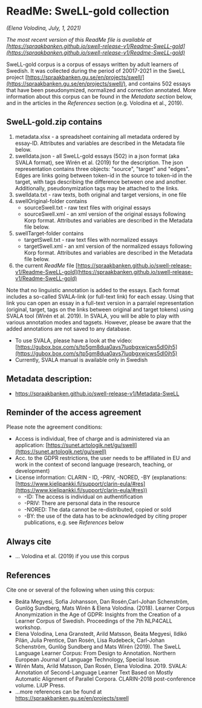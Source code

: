 # ReadMe: SweLL-gold collection
*(Elena Volodina, July, 1, 2021)*

*The most recent version of this ReadMe file is available at [https://spraakbanken.github.io/swell-release-v1/Readme-SweLL-gold](https://spraakbanken.github.io/swell-release-v1/Readme-SweLL-gold)*

SweLL-gold corpus is a corpus of essays written by adult learners of Swedish. It was collected during the period of 20017-2021 in the SweLL project [https://spraakbanken.gu.se/en/projects/swell/](https://spraakbanken.gu.se/en/projects/swell/), and contains 502 essays that have been pseudonymized, normalized and correction annotated. 
More information about this corpus can be found in the *Metadata section* below, and in the articles in the *References* section (e.g. Volodina et al., 2019).


## SweLL-gold.zip contains
1. metadata.xlsx - a spreadsheet containing all metadata ordered by essay-ID. Attributes and variables are described in the Metadata file below.
2. swelldata.json - all SweLL-gold essays (502) in a json format (aka SVALA format), see Wirén et al. (2019) for the description. The json representation contains three objects: "source", "target" and "edges". Edges are links going between token-id in the source to token-id in the target, with tags describing the difference between one and another. Additionally, pseudonymization tags may be attached to the links.
3. swelldata.txt - raw texts, both  original and target versions, in one file 
4. swellOriginal-folder contains    
    * sourceSwell.txt - raw text files with original essays
    * sourceSwell.xml - an xml version of the original essays following Korp format. Attributes and variables are described in the Metadata file below.
5. swellTarget-folder contains    
    * targetSwell.txt - raw text files with normalized essays
    * targetSwell.xml - an xml version of the normalized essays following Korp format. Attributes and variables are described in the Metadata file below.
6. the current *ReadMe* file [https://spraakbanken.github.io/swell-release-v1/Readme-SweLL-gold](https://spraakbanken.github.io/swell-release-v1/Readme-SweLL-gold)


Note that no linguistic annotation is added to the essays. 
Each format includes a so-called SVALA-link (or full-text link) for each essay. Using that link you can open an essay in a full-text version in a parralel representation (original, target, tags on the links between original and target tokens) using SVALA tool (Wirén et al. 2019). In SVALA, you will be able to play with various annotation modes and tagsets. However, please be aware that the added annotations are not saved to any database. 

* To use SVALA, please have a look at the video: [https://gubox.box.com/s/tp5gm8dua0avs7luqbgxwicws5dl0jh5](https://gubox.box.com/s/tp5gm8dua0avs7luqbgxwicws5dl0jh5)
* Currently, SVALA manual is available only in Swedish 

## Metadata description:
* https://spraakbanken.github.io/swell-release-v1/Metadata-SweLL

## Reminder of the access agreement
Please note the agreement conditions: 
* Access is individual, free of charge and is administered via an application: [https://sunet.artologik.net/gu/swell](https://sunet.artologik.net/gu/swell)
* Acc. to the GDPR restrictions, the user needs to be affiliated in EU and work in the context of second language (research, teaching, or development)
* License information: CLARIN - ID, -PRIV, -NORED, -BY (explanations: [https://www.kielipankki.fi/support/clarin-eula/#res](https://www.kielipankki.fi/support/clarin-eula/#res))
   * -ID: The access is individual on authentification
   * -PRIV: There are personal data in the resource
   * -NORED: The data cannot be re-distributed, copied or sold
   * -BY: the use of the data has to be acknowledged by citing proper publications, e.g. see *References* below

## Always cite 
* ... Volodina et al. (2019) if you use this corpus

## References
Cite one or several of the following when using this corpus:

* Beáta Megyesi, Sofia Johansson, Dan Rosén,Carl-Johan Schenström, Gunlög Sundberg, Mats Wirén & Elena Volodina. (2018). Learner Corpus Anonymization in the Age of GDPR: Insights from the Creation of a Learner Corpus of Swedish. Proceedings of the 7th NLP4CALL workshop.
* Elena Volodina, Lena Granstedt, Arild Matsson, Beáta Megyesi, Ildikó Pilán, Julia Prentice, Dan Rosén, Lisa Rudebeck, Carl-Johan Schenström, Gunlög Sundberg and Mats Wirén (2019). The SweLL Language Learner Corpus: From Design to Annotation. Northern European Journal of Language Technology, Special Issue.
* Wirén Mats, Arild Matsson, Dan Rosén, Elena Volodina. 2019. SVALA: Annotation of Second-Language Learner Text Based on Mostly Automatic Alignment of Parallel Corpora. CLARIN-2018 post-conference volume. LiUP Press.
* ...more references can be found at https://spraakbanken.gu.se/en/projects/swell

